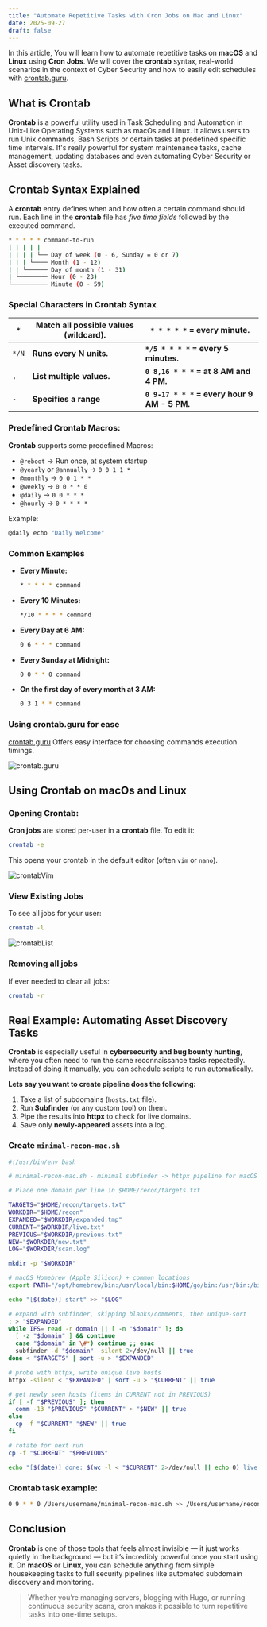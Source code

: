 ```yaml
---
title: "Automate Repetitive Tasks with Cron Jobs on Mac and Linux"
date: 2025-09-27
draft: false
---
```



In this article, You will learn how to automate repetitive tasks on **macOS** and **Linux** using **Cron Jobs**. We will cover the **crontab** syntax, real-world scenarios in the context of Cyber Security and how to easily edit schedules with [crontab.guru](https://crontab.guru).

## What is Crontab
**Crontab** is a powerful utility used in Task Scheduling and Automation in Unix-Like Operating Systems such as macOs and Linux. It allows users to run Unix commands, Bash Scripts or certain tasks at predefined specific time intervals.
It's really powerful for system maintenance tasks, cache management, updating databases and even automating Cyber Security or Asset discovery tasks.

## Crontab Syntax Explained
A **crontab** entry defines when and how often a certain command should run. Each line in the **crontab** file has *five time fields* followed by the executed command.

```bash
* * * * * command-to-run
| | | | |
| | | | └── Day of week (0 - 6, Sunday = 0 or 7)
| | | └──── Month (1 - 12)
| | └────── Day of month (1 - 31)
| └──────── Hour (0 - 23)
└────────── Minute (0 - 59)
```

### Special Characters in Crontab Syntax

| `*`   | Match all possible values (wildcard). | `* * * * *` = every minute.                  |
| ----- | ------------------------------------- | -------------------------------------------- |
| `*/N` | **Runs every N units.**               | **`*/5 * * * *` = every 5 minutes.**         |
| `,`   | **List multiple values.**             | **`0 8,16 * * *` = at 8 AM and 4 PM.**       |
| `-`   | **Specifies a range**                 | **`0 9-17 * * *` = every hour 9 AM - 5 PM.** |
### Predefined Crontab Macros:
**Crontab** supports some predefined Macros:
- `@reboot` → Run once, at system startup
- `@yearly` or `@annually` → `0 0 1 1 *`
- `@monthly` → `0 0 1 * *`
- `@weekly` → `0 0 * * 0`
- `@daily` → `0 0 * * *`
- `@hourly` → `0 * * * *`

Example:
```bash
@daily echo "Daily Welcome"
```

### Common Examples
- **Every Minute:** 
	```bash
	* * * * * command
	```
- **Every 10 Minutes:** 
	```bash
	*/10 * * * * command
	```
- **Every Day at 6 AM:**

	```bash
	0 6 * * * command
	```
- **Every Sunday at Midnight:**

	```bash
	0 0 * * 0 command
	```
- **On the first day of every month at 3 AM:**

	```bash
	0 3 1 * * command
	```

### Using crontab.guru for ease
[crontab.guru](https://crontab.guru) Offers easy interface for choosing commands execution timings.


![crontab.guru](img/crontabguru.png)

## Using Crontab on macOs and Linux

### Opening Crontab:
**Cron jobs** are stored per-user in a **crontab** file. To edit it:
```bash
crontab -e
```
This opens your crontab in the default editor (often `vim` or `nano`).


![crontabVim](img/crontabVim.png)

### View Existing Jobs
To see all jobs for your user:
```bash
crontab -l
```

![crontabList](img/crontabList.png)
### Removing all jobs
If ever needed to clear all jobs:
```bash
crontab -r
```

## Real  Example: Automating Asset Discovery Tasks
**Crontab** is especially useful in **cybersecurity and bug bounty hunting**, where you often need to run the same reconnaissance tasks repeatedly. Instead of doing it manually, you can schedule scripts to run automatically.

**Lets say you want to create pipeline does the following:**
1. Take a list of subdomains (`hosts.txt` file).
2. Run **Subfinder** (or any custom tool) on them.
3. Pipe the results into **httpx** to check for live domains.
4. Save only **newly-appeared** assets into a log.

### Create `minimal-recon-mac.sh`

```bash
#!/usr/bin/env bash

# minimal-recon-mac.sh - minimal subfinder -> httpx pipeline for macOS

# Place one domain per line in $HOME/recon/targets.txt

TARGETS="$HOME/recon/targets.txt"
WORKDIR="$HOME/recon"
EXPANDED="$WORKDIR/expanded.tmp"
CURRENT="$WORKDIR/live.txt"
PREVIOUS="$WORKDIR/previous.txt"
NEW="$WORKDIR/new.txt"
LOG="$WORKDIR/scan.log"

mkdir -p "$WORKDIR"

# macOS Homebrew (Apple Silicon) + common locations
export PATH="/opt/homebrew/bin:/usr/local/bin:$HOME/go/bin:/usr/bin:/bin:$PATH"

echo "[$(date)] start" >> "$LOG"

# expand with subfinder, skipping blanks/comments, then unique-sort
: > "$EXPANDED"
while IFS= read -r domain || [ -n "$domain" ]; do
  [ -z "$domain" ] && continue
  case "$domain" in \#*) continue ;; esac
  subfinder -d "$domain" -silent 2>/dev/null || true
done < "$TARGETS" | sort -u > "$EXPANDED"

# probe with httpx, write unique live hosts
httpx -silent < "$EXPANDED" | sort -u > "$CURRENT" || true

# get newly seen hosts (items in CURRENT not in PREVIOUS)
if [ -f "$PREVIOUS" ]; then
  comm -13 "$PREVIOUS" "$CURRENT" > "$NEW" || true
else
  cp -f "$CURRENT" "$NEW" || true
fi

# rotate for next run
cp -f "$CURRENT" "$PREVIOUS"

echo "[$(date)] done: $(wc -l < "$CURRENT" 2>/dev/null || echo 0) live, $(wc -l < "$NEW" 2>/dev/null || echo 0) new" >> "$LOG"
```

### Crontab task example:
```bash
0 9 * * 0 /Users/username/minimal-recon-mac.sh >> /Users/username/recon/cron.log 2>&1
```

## Conclusion
**Crontab** is one of those tools that feels almost invisible — it just works quietly in the background — but it’s incredibly powerful once you start using it. On **macOS** or **Linux**, you can schedule anything from simple housekeeping tasks to full security pipelines like automated subdomain discovery and monitoring.

>Whether you’re managing servers, blogging with Hugo, or running continuous security scans, cron makes it possible to turn repetitive tasks into one-time setups.